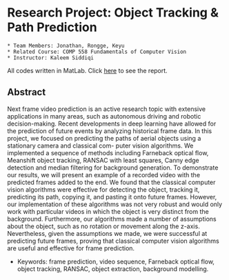 # Research Project: Object Tracking & Path Prediction
```
* Team Members: Jonathan, Rongge, Keyu
* Related Course: COMP 558 Fundamentals of Computer Vision
* Instructor: Kaleem Siddiqi
```

All codes written in MatLab. Click [here](frame_prediction_report.pdf) to see the report.

## Abstract
Next frame video prediction is an active research topic with extensive applications in many areas, such as autonomous driving and robotic decision-making. Recent developments in deep learning have allowed for the prediction of future events by analyzing historical frame data. In this project, we focused on predicting the paths of aerial objects using a stationary camera and classical com- puter vision algorithms. We implemented a sequence of methods including Farneback optical flow, Meanshift object tracking, RANSAC with least squares, Canny edge detection and median filtering for background generation. To demonstrate our results, we will present an example of a recorded video with the predicted frames added to the end. We found that the classical computer vision algorithms were effective for detecting the object, tracking it, predicting its path, copying it, and pasting it onto future frames. However, our implementation of these algorithms was not very robust and would only work with particular videos in which the object is very distinct from the background. Furthermore, our algorithms made a number of assumptions about the object, such as no rotation or movement along the z-axis. Nevertheless, given the assumptions we made, we were successful at predicting future frames, proving that classical computer vision algorithms are useful and effective for frame prediction.
* Keywords: frame prediction, video sequence, Farneback optical flow, object tracking, RANSAC, object extraction, background modelling.
